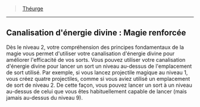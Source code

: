 ﻿---
!GenericItem
Id: cleric_theurgist_hd.md#canalisation-dénergie-divine--magie-renforcée
ParentLink: cleric_theurgist_hd.md#théurge
Name: "Canalisation d'énergie divine : Magie renforcée"
ParentName: Théurge
NameLevel: 2
Attributes:
  Name: "Canalisation d'énergie divine : Magie renforcée"
  Markdown: >+
    ## <!--Name-->Canalisation d'énergie divine : Magie renforcée<!--/Name-->


    Dès le niveau 2, votre compréhension des principes fondamentaux de la magie vous permet d'utiliser votre canalisation d'énergie divine pour améliorer l'efficacité de vos sorts. Vous pouvez utiliser votre canalisation d'énergie divine pour lancer un sort un niveau au-dessus de l'emplacement de sort utilisé. Par exemple, si vous lancez projectile magique au niveau 1, vous créez quatre projectiles, comme si vous aviez utilisé un emplacement de sort de niveau 2. De cette façon, vous pouvez lancer un sort à un niveau au-dessus de celui que vous êtes habituellement capable de lancer (mais jamais au-dessus du niveau 9).

AttributesDictionary: >+
  Name: "Canalisation d'énergie divine : Magie renforcée"

  Markdown: >+

    ## <!--Name-->Canalisation d'énergie divine : Magie renforcée<!--/Name-->





    Dès le niveau 2, votre compréhension des principes fondamentaux de la magie vous permet d'utiliser votre canalisation d'énergie divine pour améliorer l'efficacité de vos sorts. Vous pouvez utiliser votre canalisation d'énergie divine pour lancer un sort un niveau au-dessus de l'emplacement de sort utilisé. Par exemple, si vous lancez projectile magique au niveau 1, vous créez quatre projectiles, comme si vous aviez utilisé un emplacement de sort de niveau 2. De cette façon, vous pouvez lancer un sort à un niveau au-dessus de celui que vous êtes habituellement capable de lancer (mais jamais au-dessus du niveau 9).



---
> [Théurge](hd_cleric_theurgist.md)

---

## Canalisation d'énergie divine : Magie renforcée

Dès le niveau 2, votre compréhension des principes fondamentaux de la magie vous permet d'utiliser votre canalisation d'énergie divine pour améliorer l'efficacité de vos sorts. Vous pouvez utiliser votre canalisation d'énergie divine pour lancer un sort un niveau au-dessus de l'emplacement de sort utilisé. Par exemple, si vous lancez projectile magique au niveau 1, vous créez quatre projectiles, comme si vous aviez utilisé un emplacement de sort de niveau 2. De cette façon, vous pouvez lancer un sort à un niveau au-dessus de celui que vous êtes habituellement capable de lancer (mais jamais au-dessus du niveau 9).


